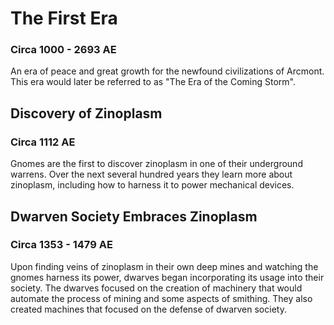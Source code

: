 # The First Era
### Circa 1000 - 2693 AE

An era of peace and great growth for the newfound civilizations of Arcmont.
This era would later be referred to as "The Era of the Coming Storm".

## Discovery of Zinoplasm
### Circa 1112 AE

Gnomes are the first to discover zinoplasm in one of their underground warrens.
Over the next several hundred years they learn more about zinoplasm, including how to harness it to power mechanical devices.

## Dwarven Society Embraces Zinoplasm
### Circa 1353 - 1479 AE

Upon finding veins of zinoplasm in their own deep mines and watching the gnomes harness its power, dwarves began incorporating its usage into their society.
The dwarves focused on the creation of machinery that would automate the process of mining and some aspects of smithing.
They also created machines that focused on the defense of dwarven society.
